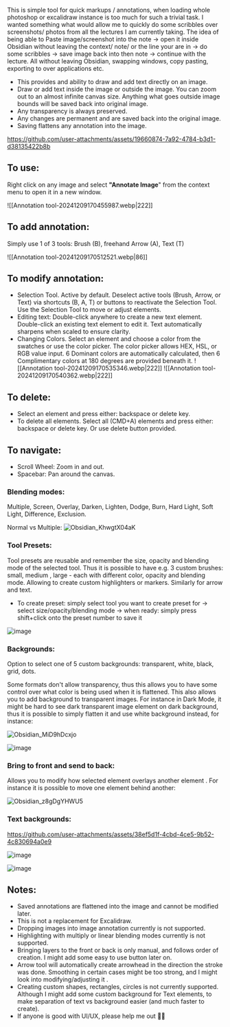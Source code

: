 This is simple tool for quick markups / annotations, when loading whole photoshop or excalidraw instance is too much for such a trivial task. I wanted something what would allow me to quickly do some scribbles over screenshots/ photos from all the lectures I am currently taking. The idea of being able to Paste image/screenshot into the note -> open it inside Obsidian without leaving the context/ note/ or the line your are in -> do some scribbles -> save image back into then note -> continue with the lecture. All without leaving Obsidian, swapping windows, copy pasting, exporting to over applications etc.

- This provides and ability to draw and add text directly on an image.
- Draw or add text inside the image or outside the image. You can zoom out to an almost infinite canvas size. Anything what goes outside image bounds will be saved back into original image.
- Any transparency is always preserved.
- Any changes are permanent and are saved back into the original image.
- Saving flattens any annotation into the image.


https://github.com/user-attachments/assets/19660874-7a92-4784-b3d1-d38135422b8b

## To use:

Right click on any image and select **"Annotate Image**" from the context menu to open it in a new window.

![[Annotation tool-20241209170455987.webp|222]]


## To add annotation:

Simply use 1 of 3 tools: Brush (B), freehand Arrow (A), Text (T)

![[Annotation tool-20241209170512521.webp|86]]


## To modify annotation:

- Selection Tool. Active by default. Deselect active tools (Brush, Arrow, or Text) via shortcuts (B, A, T) or buttons to reactivate the Selection Tool. Use the Selection Tool to move or adjust elements.
- Editing text: Double-click anywhere to create a new text element. Double-click an existing text element to edit it. Text automatically sharpens when scaled to ensure clarity.
- Changing Colors. Select an element and choose a color from the swatches or use the color picker. The color picker allows HEX, HSL, or RGB value input. 6 Dominant colors are automatically calculated, then 6 Complimentary colors at 180 degrees are provided beneath it.
![[Annotation tool-20241209170535346.webp|222]] ![[Annotation tool-20241209170540362.webp|222]]


## To delete:

- Select an element and press either: backspace or delete key.
- To delete all elements. Select all (CMD+A) elements and press either: backspace or delete key. Or use delete button provided.

## To navigate:

- Scroll Wheel: Zoom in and out.
- Spacebar: Pan around the canvas.



### **Blending modes:**

Multiple, Screen, Overlay, Darken, Lighten, Dodge, Burn, Hard Light, Soft Light, Difference, Exclusion.

Normal vs Multiple:
![Obsidian_KhwgtX04aK](https://github.com/user-attachments/assets/7b1500a9-297b-4320-ba5a-9f446c6b3a4c)

### **Tool Presets:** 

Tool presets are reusable and remember the size, opacity and blending mode of the selected tool. Thus it is possible to have e.g. 3 custom brushes: small, medium , large - each with different color, opacity and blending mode. Allowing  to create custom highlighters or markers. Similarly for arrow and text. 

- To create preset: simply select tool you want to create preset for -> select size/opacity/blending mode -> when ready: simply press shift+click onto the preset number to save it

![image](https://github.com/user-attachments/assets/1dc2bcdc-da4a-41d5-af19-118a8978e543)


###  **Backgrounds:** 

Option to select one of 5 custom backgrounds: transparent, white, black, grid, dots. 

Some formats don't allow transparency, thus this allows you to have some control over what color is being used when it is flattened. This also allows you to add background to transparent images. For instance in Dark Mode, it might be hard to see dark transparent image element on dark background, thus it is possible to simply flatten it and use white background instead, for instance:

![Obsidian_MiD9hDcxjo](https://github.com/user-attachments/assets/24ab0e1a-0095-4936-84f5-61eaabd391f8)


![image](https://github.com/user-attachments/assets/9a8a1490-872e-45b5-9e2a-7ed2616e5829)

### **Bring to front and send to back:**

Allows you to modify how selected element overlays another element . For instance it is possible to move one element behind another:

![Obsidian_z8gDgYHWU5](https://github.com/user-attachments/assets/ea312b9d-dbcf-4963-85ba-c9824c9a2153)



### **Text backgrounds:**

https://github.com/user-attachments/assets/38ef5d1f-4cbd-4ce5-9b52-4c830694a0e9

![image](https://github.com/user-attachments/assets/71b8d71d-2608-441a-91cd-b7003b84d23a)

![image](https://github.com/user-attachments/assets/828c1128-719a-45ef-a5fd-cad2c7222e71)




## Notes:
- Saved annotations are flattened into the image and cannot be modified later.
- This is not a replacement for Excalidraw.
- Dropping images into image annotation currently is not supported.
- Highlighting with multiply or linear blending modes currently is not supported.
- Bringing layers to the front or back is only manual, and follows order of creation. I might add some easy to use button later on.
- Arrow tool will automatically create arrowhead in the direction the stroke was done. Smoothing in certain cases might be too strong, and I might look into modifying/adjusting it .
- Creating custom shapes, rectangles, circles is not currently supported. Although I might add some custom background for Text elements, to make separation of text vs background easier (and much faster to create).
- If anyone is good with UI/UX, please help me out 🙏🥲